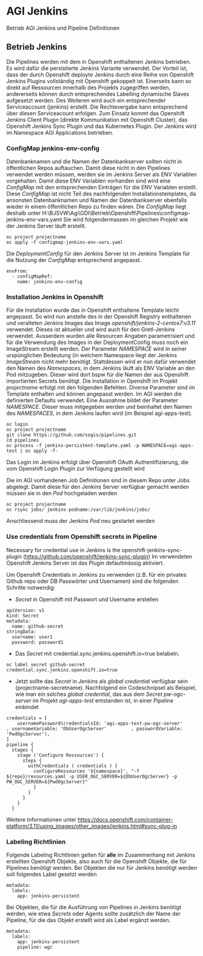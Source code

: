 # AGI Jenkins
Betrieb AGI Jenkins und Pipeline Definitionen

## Betrieb Jenkins
Die Pipelines werden mit dem in Openshift enthaltenen Jenkins betrieben.
Es wird dafür die persistierte Jenkins Variante verwendet. Der Vorteil ist, dass der durch Openshift deployte Jenkins durch eine Reihe von Openshift Jenkins Plugins vollständig mit Openshift gekoppelt ist.
Einerseits kann so direkt auf Ressourcen innerhalb des Projekts zugegriffen werden, andererseits können durch entsprechendes Labelling dynamische Slaves aufgesetzt werden. Des Weiteren wird auch ein entsprechender Serviceaccount (jenkins) erstellt. Die Rechtevergabe kann entsprechend über diesen Serviceacount erfolgen.
Zum Einsatz kommt das Openshift Jenkins Client Plugin (direkte Kommunikation mit Openshift Cluster), das Openshift Jenkins Sync Plugin und das Kubernetes Plugin.
Der Jenkins wird im Namespace AGI Applications betrieben.
### ConfigMap jenkins-env-config
Datenbanknamen und die Namen der Datenbankserver sollten nicht in öffentlichen Repos auftauchen. Damit diese nicht in den Pipelines verwendet werden müssen, werden sie im Jenkins Server als ENV Variablen vorgehalten.
Damit diese ENV Variablen vorhanden sind wird eine *ConfigMap* mit den entsprechenden Einträgen für die ENV Variablen erstellt. Diese *ConfigMap* ist nicht Teil des nachfolgenden Installationstemplates, da ansonsten Datenbanknamen und
Namen der Datenbankserver ebenfalls wieder in einem öffentlichen Repo zu finden wären. Die *ConfigMap* liegt deshalb unter H:\BJSVW\Agi\GDI\Betrieb\Openshift\Pipelines\configmap-jenkins-env-vars.yaml
Sie wird folgendermassen im gleichen Projekt wie der Jenkins Server läuft erstellt.
```
oc project projectname
oc apply -f configmap-jenkins-env-vars.yaml
```
Die *DeploymentConfig* für den Jenkins Server ist im Jenkins Template für die Nutzung der *ConfigMap* entsprechend angepasst.
```
envFrom:
  - configMapRef:
    name: jenkins-env-config
```

### Installation Jenkins in Openshift
Für die Installation wurde das in Openshift enthaltene Template leicht angepasst.
So wird nun anstelle des in der Openshift Registry enthaltenen und veralteten Jenkins Images das Image *openshift/jenkins-2-centos7:v3.11* verwendet. Dieses ist aktueller und wird auch für den Gretl-Jenkins verwendet.
Ausserdem wurden alle Resourcen Angaben parametrisiert und für die Verwendung des Images in der DeploymentConfig muss noch ein ImageStream erstellt werden. Der Parameter *NAMESPACE* wird in seiner urspünglichen Bedeutung (in welchem
Namespace liegt der Jenkins *ImageStream* nicht mehr benötigt. Stattdessen wird er nun dafür verwendet den Namen des *Namespaces*, in dem Jenkins läuft als ENV Variable an den Pod mitzugeben. Dieser wird dort bspw für die Namen der aus
Openshift importierten Secrets benötigt.
Die Installation in Openshift im Projekt *projectname* erfolgt mit den folgenden Befehlen. Diverse Parameter sind im Template enthalten und können angepasst werden.
Im AGI werden die definierten Defaults verwendet. Eine Ausnahme bildet der Parameter *NAMESPACE*. Dieser muss mitgegeben werden und beinhaltet den Namen des *NAMESPACES*, in dem Jenkins laufen wird (im Beispiel agi-apps-test).

```
oc login
oc project projectname
git clone https://github.com/sogis/pipelines.git
cd pipelines
oc process -f jenkins-persistent-template.yaml -p NAMESPACE=agi-apps-test | oc apply -f- 
```
Das Login im Jenkins erfolgt über Openshift OAuth Authentifizierung, die vom Openshift Login Plugin zur Verfügung gestellt wird

Die im AGI vorhandenen Job Definitionen sind in diesem Repo unter Jobs abgelegt. Damit diese für den Jenkins Server verfügbar gemacht werden müssen sie in den *Pod* hochgeladen werden
```
oc project projectname
oc rsync jobs/ jenkins-podname:/var/lib/jenkins/jobs/
```
Anschliessend muss der Jenkins *Pod* neu gestartet werden

### Use credentials from Openshift secrets in Pipeline

Necessary for credential use in Jenkins is the openshift-jenkins-sync-plugin (https://github.com/openshift/jenkins-sync-plugin)
Im verwendeten Openshift Jenkins Server ist das Plugin defaultmässig aktiviert.

Um Openshift Credentials in Jenkins zu verwenden (z.B. für ein privates Github repo oder DB Passwörter und Usernamen) sind die folgenden Schritte notwendig:

* *Secret* in Openshift mit Passwort und Username erstellen
```
apiVersion: v1
kind: Secret
metadata:
  name: github-secret
stringData:
  username: user1
  password: password1
```
* Das *Secret* mit credential.sync.jenkins.openshift.io=true belabeln.
```
oc label secret github-secret credential.sync.jenkins.openshift.io=true
```
* Jetzt sollte das *Secret* in Jenkins als *global credential* verfügbar sein (projectname-secretname). Nachfolgend ein Codeschnipsel als Beispiel, wie man ein solches *global credential*, das aus dem *Secret* 
*pw-ogc-server* im Projekt *agi-apps-test* entstanden ist, in einer Pipeline einbindet
```
credentials = [
    usernamePassword(credentialsId: 'agi-apps-test-pw-ogc-server'          , usernameVariable: 'DbUserOgcServer'         , passwordVariable: 'PwdOgcServer'),
]
pipeline {
  stages {
    stage ('Configure Ressources') {
      steps {
        withCredentials ( credentials ) {
          configureRessources '${namespace}', "-f ${repo}/resources.yaml -p USER_OGC_SERVER=${DbUserOgcServer} -p PW_OGC_SERVER=${PwdOgcServer}"
          }
        }
      }
    }
  }
```

Weitere Informationen unter https://docs.openshift.com/container-platform/3.11/using_images/other_images/jenkins.html#sync-plug-in

### Labeling Richtlinien
Folgende Labeling Richtlinien gelten für **alle** im Zusammenhang mit Jenkins erstellten Openshift Objekte, also auch für die Openshift Objekte, die für Pipelines benötigt werden.
Bei Objekten die nur für Jenkins benötigt werden soll folgendes Label gesetzt werden
```
metadata:
  labels:
    app: jenkins-persistent
```

Bei Objekten, die für die Ausführung von Pipelines in Jenkins benötigt werden, wie etwa *Secrets* oder Agents sollte zusätzlich der Name der Pipeline, für die das Objekt erstellt wird als Label ergänzt werden.
```
metadata:
  labels:
    app: jenkins-persistent
    pipeline: wgc
```
